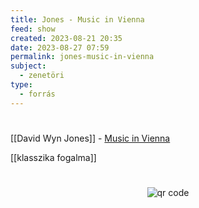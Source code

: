 ```yaml
---
title: Jones - Music in Vienna
feed: show
created: 2023-08-21 20:35
date: 2023-08-27 07:59
permalink: jones-music-in-vienna
subject:
  - zenetöri
type:
  - forrás
---
```

#

[[David Wyn Jones]] - [Music in Vienna](https://www.jstor.org/stable/10.7722/j.ctt1d39244)

[[klasszika fogalma]]




#
<p style="text-align: center;"><img src="https://chart.googleapis.com/chart?cht=qr&chl=https://notes.andrasdenes.com/jones-music-in-vienna&chs=180x180&choe=UTF-8&chld=L|2" alt="qr code"></p>

